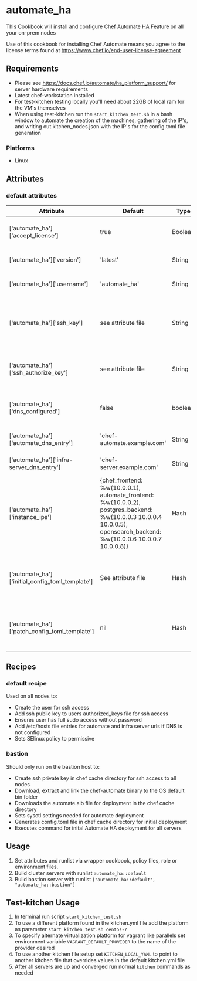 # automate_ha

This Cookbook will install and configure Chef Automate HA Feature on all your on-prem nodes

Use of this cookbook for installing Chef Automate means you agree to the license terms found at <https://www.chef.io/end-user-license-agreement>

## Requirements

- Please see <https://docs.chef.io/automate/ha_platform_support/> for server hardware requirements
- Latest chef-workstation installed
- For test-kitchen testing locally you'll need about 22GB of local ram for the VM's themselves
- When using test-kitchen run the `start_kitchen_test.sh` in a bash window to automate the creation of the machines, gathering of the IP's, and writing out kitchen_nodes.json with the IP's for the config.toml file generation

### Platforms

- Linux

## Attributes

### default attributes

| Attribute | Default | Type | Comment |
|-----------|---------|------|---------|
| ['automate_ha']['accept_license'] | true | Boolean | Consents to the license agreement at <https://www.chef.io/end-user-license-agreement> |
| ['automate_ha']['version'] | 'latest' | String | Version of Automate to install. HA requires version 4.3.x or newer |
| ['automate_ha']['username'] | 'automate_ha' | String | Username for SSH access to nodes in cluster |
| ['automate_ha']['ssh_key'] | see attribute file | String | SSH private key used for access to nodes, this should be replaced by one preferably from a secrets manager, this one is ok for testing with test-kitchen locally
| ['automate_ha']['ssh_authorize_key'] | see attribute file | String | SSH public key added to the user's authorized_keys file for ssh key based access to nodes |
| ['automate_ha']['dns_configured'] | false | boolean | Specifies if /etc/hosts needs to be modified if automate and chef dns entries aren't configured and resolvable locally |
| ['automate_ha']['automate_dns_entry'] | 'chef-automate.example.com' | String | Url used to resolve connection to the automate frontends |
| ['automate_ha']['infra-server_dns_entry'] | 'chef-server.example.com' | String | Url used to resolve connection to the chef infra server frontends |
| ['automate_ha']['instance_ips'] | {chef_frontend: %w(10.0.0.1), automate_frontend: %w(10.0.0.2), postgres_backend: %w(10.0.0.3 10.0.0.4 10.0.0.5), opensearch_backend: %w(10.0.0.6 10.0.0.7 10.0.0.8)} | Hash | Key value pairs defining all IP's of nodes in the cluster |
| ['automate_ha']['initial_config_toml_template'] | See attribute file | Hash | Hash of values used to generate the config.toml file for initial deployment of Automate HA across all nodes in the cluster, not to be used for patch config changes |
| ['automate_ha']['patch_config_toml_template'] | nil | Hash | Hash of values used to generate a patch_config.toml file for modifying cluster configuration after initial deployment |

## Recipes

### default recipe

Used on all nodes to:

- Create the user for ssh access
- Add ssh public key to users authorized_keys file for ssh access
- Ensures user has full sudo access without password
- Add /etc/hosts file entries for automate and infra server urls if DNS is not configured
- Sets SElinux policy to permissive

### bastion

Should only run on the bastion host to:

- Create ssh private key in chef cache directory for ssh access to all nodes
- Download, extract and link the chef-automate binary to the OS default bin folder
- Downloads the automate.aib file for deployment in the chef cache directory
- Sets sysctl settings needed for automate deployment
- Generates config.toml file in chef cache directory for initial deployment
- Executes command for inital Automate HA deployment for all servers

## Usage

1. Set attributes and runlist via wrapper cookbook, policy files, role or environment files.
1. Build cluster servers with runlist `automate_ha::default`
1. Build bastion server with runlist `["automate_ha::default", "automate_ha::bastion"]`

## Test-kitchen Usage

1. In terminal run script `start_kitchen_test.sh`
1. To use a different platform found in the kitchen.yml file add the platform as parameter `start_kitchen_test.sh centos-7`
1. To specify alternate virtualization platform for vagrant like parallels set environment variable `VAGRANT_DEFAULT_PROVIDER` to the name of the provider desired
2. To use another kitchen file setup set `KITCHEN_LOCAL_YAML` to point to another kitchen file that overrides values in the default kitchen.yml file
1. After all servers are up and converged run normal `kitchen` commands as needed
